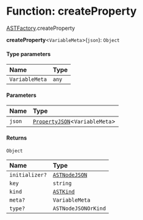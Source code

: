 # Function: createProperty

[ASTFactory](/en/auto-docs/editor/modules/ASTFactory.md).createProperty

**createProperty**<`VariableMeta`>(`json`): `Object`

#### Type parameters

| Name | Type |
| :------ | :------ |
| `VariableMeta` | `any` |

#### Parameters

| Name | Type |
| :------ | :------ |
| `json` | [`PropertyJSON`](/en/auto-docs/editor/types/PropertyJSON.md)<`VariableMeta`> |

#### Returns

`Object`

| Name | Type |
| :------ | :------ |
| `initializer?` | [`ASTNodeJSON`](/en/auto-docs/editor/interfaces/ASTNodeJSON.md) |
| `key` | `string` |
| `kind` | [`ASTKind`](/en/auto-docs/editor/enums/ASTKind.md) |
| `meta?` | `VariableMeta` |
| `type?` | `ASTNodeJSONOrKind` |
